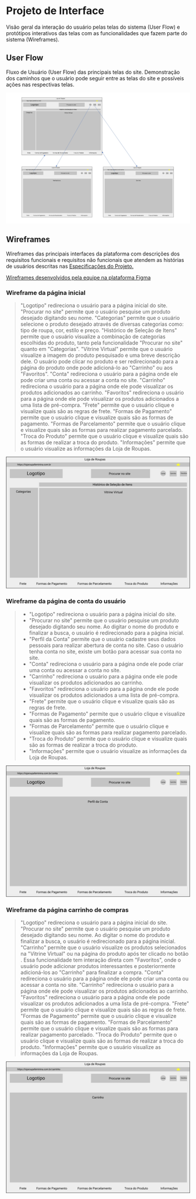 
# Projeto de Interface

Visão geral da interação do usuário pelas telas do sistema (User Flow) e protótipos interativos das telas com as funcionalidades que fazem parte do sistema (Wireframes).

## User Flow

Fluxo de Usuário (User Flow) das principais telas do site. Demonstração dos caminhos que o usuário pode seguir entre as telas do site e possíveis ações nas respectivas telas.

![Exemplo de UserFlow](img/userflow.jpg)

## Wireframes

Wireframes das principais interfaces da plataforma com descrições dos requisitos funcionais e requisitos não funcionais que atendem as histórias de usuários descritas nas [Especificações do Projeto.](https://github.com/ICEI-PUC-Minas-PMV-SI/pmv-si-2021-1-e1-proj-web-t3-loja-de-roupas/blob/main/docs/2-Especifica%C3%A7%C3%A3o%20do%20Projeto.md)

[Wireframes desenvolvidos pela equipe na plataforma Figma](https://www.figma.com/file/F2UUXfbeisdWmCwgaTm7hV/Loja-de-Roupas?node-id=0%3A1)

### Wireframe da página inicial

> "Logotipo" redireciona o usuário para a página inicial do site.
> "Procurar no site" permite que o usuário pesquise um produto desejado digitando seu nome.
> "Categorias" permite que o usuário selecione o produto desejado através de diversas categorias como: tipo de roupa, cor, estilo e preço.
> "Histórico de Seleção de Itens" permite que o usuário visualize a combinação de categorias escolhidas do produto, tanto pela funcionalidade "Procurar no site" quanto em "Categorias".
> "Vitrine Virtual" permite que o usuário visualize a imagem do produto pesquisado e uma breve descrição dele. O usuário pode clicar no produto e ser redirecionado para a página do produto onde pode adicioná-lo ao "Carrinho" ou aos "Favoritos".
> "Conta" redireciona o usuário para a página onde ele pode criar uma conta ou acessar a conta no site.
> "Carrinho" redireciona o usuário para a página onde ele pode visualizar os produtos adicionados ao carrinho.
> "Favoritos" redireciona o usuário para a página onde ele pode visualizar os produtos adicionados a uma lista de pré-compra.
> "Frete" permite que o usuário clique e visualize quais são as regras de frete.
> "Formas de Pagamento" permite que o usuário clique e visualize quais são as formas de pagamento.
> "Formas de Parcelamento" permite que o usuário clique e visualize quais são as formas para realizar pagamento parcelado.
> "Troca do Produto" permite que o usuário clique e visualize quais são as formas de realizar a troca do produto.
> "Informações" permite que o usuário visualize as informações da Loja de Roupas.

![Exemplo wireframe pagina inicial](img/pagina-inicial.png)

### Wireframe da página de conta do usuário

> - "Logotipo" redireciona o usuário para a página inicial do site.
> - "Procurar no site" permite que o usuário pesquise um produto desejado digitando seu nome. Ao digitar o nome do produto e finalizar a busca, o usuário é redirecionado para a página inicial.
> - "Perfil da Conta" permite que o usuário cadastre seus dados pessoais para realizar abertura de conta no site. Caso o usuário tenha conta no site, existe um botão <Log In> para acessar sua conta no site.
> - "Conta" redireciona o usuário para a página onde ele pode criar uma conta ou acessar a conta no site.
> - "Carrinho" redireciona o usuário para a página onde ele pode visualizar os produtos adicionados ao carrinho.
> - "Favoritos" redireciona o usuário para a página onde ele pode visualizar os produtos adicionados a uma lista de pré-compra.
> - "Frete" permite que o usuário clique e visualize quais são as regras de frete.
> - "Formas de Pagamento" permite que o usuário clique e visualize quais são as formas de pagamento.
> - "Formas de Parcelamento" permite que o usuário clique e visualize quais são as formas para realizar pagamento parcelado.
> - "Troca do Produto" permite que o usuário clique e visualize quais são as formas de realizar a troca do produto.
> - "Informações" permite que o usuário visualize as informações da Loja de Roupas.

![Exemplo wireframe pagina conta](img/pagina-conta.png)

### Wireframe da página carrinho de compras

> "Logotipo" redireciona o usuário para a página inicial do site.
> "Procurar no site" permite que o usuário pesquise um produto desejado digitando seu nome. Ao digitar o nome do produto e finalizar a busca, o usuário é redirecionado para a página inicial.
> "Carrinho" permite que o usuário visualize os produtos selecionados na "Vitrine Virtual" ou na página do produto após ter clicado no botão <Comprar>. Essa funcionalidade tem interação direta com "Favoritos", onde o usuário pode adicionar produtos interessantes e posteriormente adicioná-los ao "Carrinho" para finalizar a compra.
> "Conta" redireciona o usuário para a página onde ele pode criar uma conta ou acessar a conta no site.
> "Carrinho" redireciona o usuário para a página onde ele pode visualizar os produtos adicionados ao carrinho.
> "Favoritos" redireciona o usuário para a página onde ele pode visualizar os produtos adicionados a uma lista de pré-compra.
> "Frete" permite que o usuário clique e visualize quais são as regras de frete.
> "Formas de Pagamento" permite que o usuário clique e visualize quais são as formas de pagamento.
> "Formas de Parcelamento" permite que o usuário clique e visualize quais são as formas para realizar pagamento parcelado.
> "Troca do Produto" permite que o usuário clique e visualize quais são as formas de realizar a troca do produto.
> "Informações" permite que o usuário visualize as informações da Loja de Roupas.

![Exemplo wireframe pagina carrinho](img/pagina-carrinho.png)
